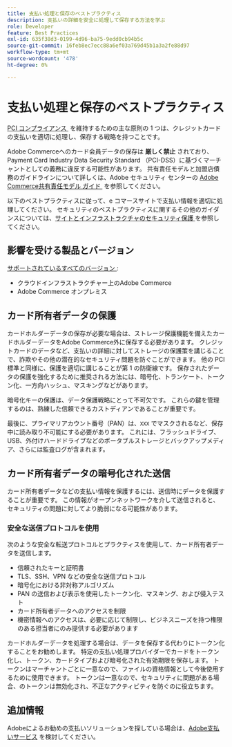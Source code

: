 ```yaml
---
title: 支払い処理と保存のベストプラクティス
description: 支払いの詳細を安全に処理して保存する方法を学ぶ
role: Developer
feature: Best Practices
exl-id: 635f38d3-0199-4d96-ba75-9edd0cb94b5c
source-git-commit: 16feb8ec7ecc88a6ef03a769d45b1a3a2fe88d97
workflow-type: tm+mt
source-wordcount: '478'
ht-degree: 0%

---
```


# 支払い処理と保存のベストプラクティス

[PCI コンプライアンス &#x200B;](https://experienceleague.adobe.com/docs/commerce-admin/start/compliance/payments/compliance-pci.html?lang=ja) を維持するための主な原則の 1 つは、クレジットカードの支払いを適切に処理し、保存する戦略を持つことです。

Adobe Commerceへのカード会員データの保存は **厳しく禁止** されており、Payment Card Industry Data Security Standard （PCI-DSS）に基づくマーチャントとしての義務に違反する可能性があります。 共有責任モデルと加盟店債務のガイドラインについて詳しくは、Adobe セキュリティ センターの [Adobe Commerce共有責任モデル ガイド &#x200B;](https://www.adobe.com/content/dam/cc/en/trust-center/ungated/whitepapers/experience-cloud/adobe-commerce-shared-responsibilities-guide.pdf) を参照してください。

以下のベストプラクティスに従って、e コマースサイトで支払い情報を適切に処理してください。 セキュリティのベストプラクティスに関するその他のガイダンスについては、[&#x200B; サイトとインフラストラクチャのセキュリティ保護 &#x200B;](../launch/security-best-practices.md) を参照してください。

## 影響を受ける製品とバージョン

[&#x200B; サポートされているすべてのバージョン &#x200B;](../../../release/versions.md):

* クラウドインフラストラクチャー上のAdobe Commerce
* Adobe Commerce オンプレミス

## カード所有者データの保護

カードホルダーデータの保存が必要な場合は、ストレージ保護機能を備えたカードホルダーデータをAdobe Commerce外に保存する必要があります。 クレジットカードのデータなど、支払いの詳細に対してストレージの保護策を講じることで、詐欺やその他の潜在的なセキュリティ問題を防ぐことができます。 他の PCI 標準と同様に、保護を適切に講じることが第 1 の防衛線です。 保存されたデータの保護を強化するために推奨される方法には、暗号化、トランケート、トークン化、一方向ハッシュ、マスキングなどがあります。

暗号化キーの保護は、データ保護戦略にとって不可欠です。 これらの鍵を管理するのは、熟練した信頼できるカストディアンであることが重要です。

最後に、プライマリアカウント番号（PAN）は、`XXX` でマスクされるなど、保存中に読み取り不可能にする必要があります。 これには、フラッシュドライブ、USB、外付けハードドライブなどのポータブルストレージとバックアップメディア、さらには監査ログが含まれます。

## カード所有者データの暗号化された送信

カード所有者データなどの支払い情報を保護するには、送信時にデータを保護することが重要です。 この情報がオープンネットワークを介して送信されると、セキュリティの問題に対してより脆弱になる可能性があります。

### 安全な送信プロトコルを使用

次のような安全な転送プロトコルとプラクティスを使用して、カード所有者データを送信します。

* 信頼されたキーと証明書
* TLS、SSH、VPN などの安全な送信プロトコル
* 暗号化における非対称アルゴリズム
* PAN の送信および表示を使用したトークン化、マスキング、および侵入テスト
* カード所有者データへのアクセスを制限
* 機密情報へのアクセスは、必要に応じて制限し、ビジネスニーズを持つ権限のある担当者にのみ提供する必要があります

カードホルダーデータを処理する場合は、データを保存する代わりにトークン化することをお勧めします。 特定の支払い処理プロバイダーでカードをトークン化し、トークン、カードタイプおよび暗号化された有効期限を保存します。 トークンはマーチャントごとに一意なので、ファイルの資格情報として今後使用するために使用できます。 トークンは一意なので、セキュリティに問題がある場合、のトークンは無効化され、不正なアクティビティを防ぐのに役立ちます。

## 追加情報

Adobeによるお勧めの支払いソリューションを探している場合は、[Adobe支払いサービス &#x200B;](https://experienceleague.adobe.com/docs/commerce/payment-services/overview.html?lang=ja) を検討してください。
